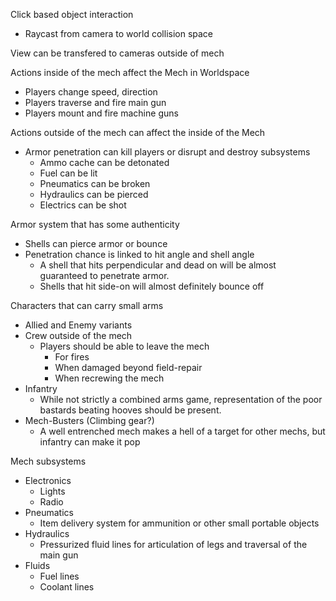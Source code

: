 Click based object interaction
  * Raycast from camera to world collision space

View can be transfered to cameras outside of mech

Actions inside of the mech affect the Mech in Worldspace
  * Players change speed, direction
  * Players traverse and fire main gun
  * Players mount and fire machine guns

Actions outside of the mech can affect the inside of the Mech
  * Armor penetration can kill players or disrupt and destroy subsystems
    * Ammo cache can be detonated
    * Fuel can be lit
    * Pneumatics can be broken
    * Hydraulics can be pierced
    * Electrics can be shot

Armor system that has some authenticity
  * Shells can pierce armor or bounce
  * Penetration chance is linked to hit angle and shell angle
    * A shell that hits perpendicular and dead on will be almost guaranteed to penetrate armor.
    * Shells that hit side-on will almost definitely bounce off

Characters that can carry small arms
  * Allied and Enemy variants
  * Crew outside of the mech
    * Players should be able to leave the mech
      * For fires
      * When damaged beyond field-repair
      * When recrewing the mech
  * Infantry
    * While not strictly a combined arms game, representation of the poor bastards beating hooves should be present.
  * Mech-Busters (Climbing gear?)
    * A well entrenched mech makes a hell of a target for other mechs, but infantry can make it pop

Mech subsystems
  * Electronics
    * Lights
    * Radio
  * Pneumatics
    * Item delivery system for ammunition or other small portable objects
  * Hydraulics
    * Pressurized fluid lines for articulation of legs and traversal of the main gun
  * Fluids
    * Fuel lines
    * Coolant lines

